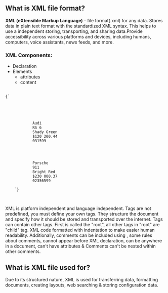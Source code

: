 ## What is XML file format?

**XML (eXtensible Markup Language)** - file format(.xml) for any data. Stores data in plain text format with the standardized XML syntax. This helps to use a independent storing, transporting, and sharing data.Provide accessibility across various platforms and devices, including humans, computers, voice assistants, news feeds, and more.

### XML Components:

-   Declaration
-   Elements
    -   attributes
    -   content

<pre>

<code class="language-xml hljs">{`
<?xml version="1.0" encoding="UTF-8"?> <!--Information about XML, declaration-->

    <!--All the other tags in XML document are called elements-->
    <CATALOG>
        <CAR>
            <Brand>Audi</Brand>
            <Model>RS 6</Model>
            <Color>Shady Green</Color>
            <Price sale="true">$120 200.44</Price> <!--Descriptors names="values" called attributes-->
            <BodyNumber>031599</BodyNumber>
        </CAR>

        <!--Values inside tags is a content-->
        <CAR>
            <Brand>Porsche</Brand>
            <Model>911</Model>
            <Color>Bright Red</Color>
            <Price>$230 000.37</Price>
            <BodyNumber>02356599</BodyNumber>
        </CAR>
    </CATALOG>`}

</code>
</pre>

XML is platform independent and language independent. Tags are not predefined, you must define your own tags. They structure the document and specify
how it should be stored and transported over the internet. Tags can contain other tags.
First is called the "root", all other tags in "root" are "child" tag. XML code formatted with indentation to make easier human readability. Additionally, comments can be included using <!-- -->,
some rules about comments, cannot appear before XML declaration, can be anywhere in a document, can't have attributes &
Comments can't be nested within other comments.

## What is XML file used for?

Due to its structured nature, XML is used for transferring data, formatting documents, creating layouts, web searching & storing configuration data.
